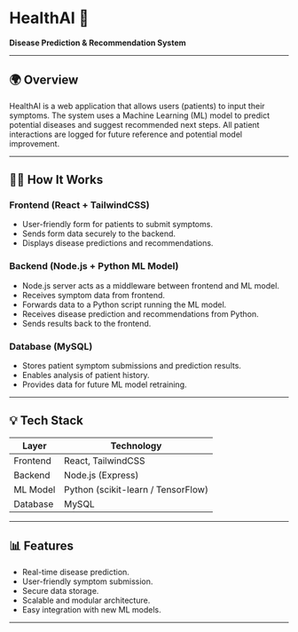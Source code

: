 # HealthAI 🏥

**Disease Prediction & Recommendation System**

---

## 🌍 Overview
HealthAI is a web application that allows users (patients) to input their symptoms. The system uses a Machine Learning (ML) model to predict potential diseases and suggest recommended next steps. All patient interactions are logged for future reference and potential model improvement.

---

## 🧑‍🧐 How It Works

### Frontend (React + TailwindCSS)
- User-friendly form for patients to submit symptoms.
- Sends form data securely to the backend.
- Displays disease predictions and recommendations.

### Backend (Node.js + Python ML Model)
- Node.js server acts as a middleware between frontend and ML model.
- Receives symptom data from frontend.
- Forwards data to a Python script running the ML model.
- Receives disease prediction and recommendations from Python.
- Sends results back to the frontend.

### Database (MySQL)
- Stores patient symptom submissions and prediction results.
- Enables analysis of patient history.
- Provides data for future ML model retraining.

---

## 💡 Tech Stack

| Layer       | Technology         |
|-------------|---------------------|
| Frontend    | React, TailwindCSS   |
| Backend     | Node.js (Express)    |
| ML Model    | Python (scikit-learn / TensorFlow) |
| Database    | MySQL                |

---


## 📊 Features
- Real-time disease prediction.
- User-friendly symptom submission.
- Secure data storage.
- Scalable and modular architecture.
- Easy integration with new ML models.

---
